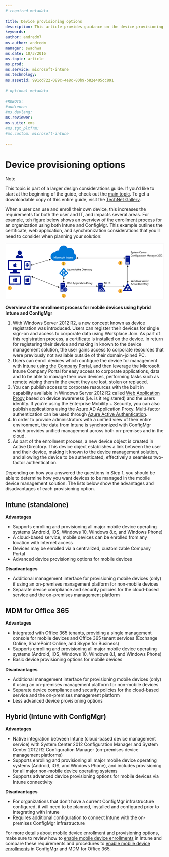 ```yaml
---
# required metadata

title: Device provisioning options
description: This article provides guidance on the device provisioning options when planning and designing a Microsoft Mobile Device Management solution using Enterprise Mobility + Security.
keywords:
author: andredm7
ms.author: andredm
manager: swadhwa
ms.date: 10/3/2016
ms.topic: article
ms.prod:
ms.service: microsoft-intune
ms.technology:
ms.assetid: 991cd722-089c-4e8c-80b9-b82e405cc891

# optional metadata

#ROBOTS:
#audience:
#ms.devlang:
ms.reviewer:
ms.suite: ems
#ms.tgt_pltfrm:
#ms.custom: microsoft-intune

---
```


# Device provisioning options

>[!NOTE]
>This topic is part of a larger design considerations guide. If you'd like to start at the beginning of the guide, check out the [main topic](mdm-design-considerations-guide.md). To get a downloadable copy of this entire guide, visit the [TechNet Gallery](https://gallery.technet.microsoft.com/Mobile-Device-Management-7d401582).

When a user can use and enroll their own device, this increases the requirements for both the user and IT, and impacts several areas. For example, teh figure below shows an overview of the enrollment process for an organization using both Intune and ConfigMgr. This example outlines the certificate, web application, and synchronization considerations that you’ll need to consider when planning your solution:

![Overview of the enrollment process for mobile devices using hybrid Intune and ConfigMgr](./media/MDM_Figure_04.png)

**Overview of the enrollment process for mobile devices using hybrid Intune and ConfigMgr**

1. With <token>Windows Server 2012 R2, a new concept known as device registration was introduced.  Users can register their devices for single sign-on and access to corporate data using Workplace Join.  As part of this registration process, a certificate is installed on the device. In return for registering their device and making in known to the device management solution, the user gains access to corporate resources that were previously not available outside of their domain-joined PC.
2. Users can enroll devices which configure the device for management with Intune [using the Company Portal](/Intune/deploy-use/enroll-devices-in-microsoft-intune), and then leverage the Microsoft Intune Company Portal for easy access to corporate applications, data and to be able to manage their own devices, performing tasks such as remote wiping them in the event they are lost, stolen or replaced.
3. You can publish access to corporate resources with the built in capability available in Windows Server 2012 R2 called [Web Application Proxy](https://technet.microsoft.com/library/dn584107.aspx) based on device awareness (i.e. is it registered) and the users identity. If you’re using the Enterprise Mobility + Security, you can also publish applications using the Azure AD Application Proxy. Multi-factor authentication can be used through [Azure Active Authentication](https://azure.microsoft.com/documentation/articles/multi-factor-authentication-get-started-cloud/).
4. In order to provide administrators with a unified view of their entire environment, the data from Intune is synchronized with ConfigMgr which provides unified management across both on-premises and in the cloud.
5. As part of the enrollment process, a new device object is created in Active Directory.  This device object establishes a link between the user and their device, making it known to the device management solution, and allowing the device to be authenticated, effectively a seamless two-factor authentication.

Depending on how you answered the questions in Step 1, you should be able to determine how you want devices to be managed in the mobile device management solution. The lists below show the advantages and disadvantages of each provisioning option.

## Intune (standalone)

**Advantages**

- Supports enrolling and provisioning all major mobile device operating systems (Android, iOS, Windows 10, Windows 8.x, and Windows Phone)
- A cloud-based service, mobile devices can be enrolled from any location with Internet access
- Devices may be enrolled via a centralized, customizable Company Portal
- Advanced device provisioning options for mobile devices

**Disadvantages**

- Additional management interface for provisioning mobile devices (only) if using an on-premises management platform for non-mobile devices
- Separate device compliance and security policies for the cloud-based service and the on-premises management platform

## MDM for Office 365

**Advantages**

- Integrated with Office 365 tenants, providing a single management console for mobile devices and Office 365 tenant services (Exchange Online, SharePoint Online, and Skype for Business)
- Supports enrolling and provisioning all major mobile device operating systems (Android, iOS, Windows 10, Windows 8.1, and Windows Phone)
- Basic device provisioning options for mobile devices

**Disadvantages**

- Additional management interface for provisioning mobile devices (only) if using an on-premises management platform for non-mobile devices
- Separate device compliance and security policies for the cloud-based service and the on-premises management platform
- Less advanced device provisioning options

## Hybrid (Intune with ConfigMgr)

**Advantages**

- Native integration between Intune (cloud-based device management service) with System Center 2012 Configuration Manager and System Center 2012 R2 Configuration Manager (on-premises device management platforms)
- Supports enrolling and provisioning all major mobile device operating systems (Android, iOS, and Windows Phone), and includes provisioning for all major non-mobile device operating systems
- Supports advanced device provisioning options for mobile devices via Intune connectivity

**Disadvantages**

- For organizations that don’t have a current ConfigMgr infrastructure configured, it will need to be planned, installed and configured prior to integrating with Intune
- Requires additional configuration to connect Intune with the on-premises ConfigMgr infrastructure

For more details about mobile device enrollment and provisioning options, make sure to review how to [enable mobile device enrollments](/Intune/deploy-use/enroll-devices-in-microsoft-intune) in Intune and compare these requirements and procedures to [enable mobile device enrollments](https://technet.microsoft.com/library/jj884158.aspx) in ConfigMgr and MDM for Office 365.

